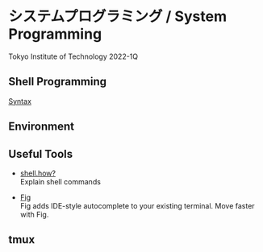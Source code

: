 # システムプログラミング / System Programming

Tokyo Institute of Technology 2022-1Q

## Shell Programming

[Syntax](./system_programming/docs/SHELL.md)

## Environment

## Useful Tools

- [shell.how?](https://www.shell.how/)  
Explain shell commands

- [Fig](https://fig.io/)   
Fig adds IDE-style autocomplete to your existing terminal. Move faster with Fig.

## tmux

